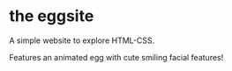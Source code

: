 # the eggsite

 A simple website to explore HTML-CSS.

Features an animated egg with cute smiling facial features!
